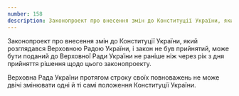 ```yaml
---
number: 158
description: Законопроект про внесення змін до Конституції України, який розглядався Верховною Радою України, і закон не був прийнятий, може бути поданий до Верховної Ради України не раніше ніж через рік з дня прийняття рішення щодо цього законопроекту...
---
```


Законопроект про внесення змін до Конституції України, який розглядався Верховною Радою України, і закон не був
прийнятий, може бути поданий до Верховної Ради України не раніше ніж через рік з дня прийняття рішення щодо цього
законопроекту.

Верховна Рада України протягом строку своїх повноважень не може двічі змінювати одні й ті самі положення Конституції
України.
